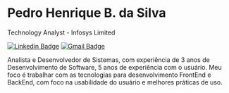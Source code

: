 # Pedro Henrique B. da Silva

Technology Analyst - Infosys Limited

[![Linkedin Badge](https://img.shields.io/static/v1?label=&message=Pedro%20Henrique%20B.%20da%20Silva&color=blue&logo=Linkedin&logoColor=white&link=https://www.linkedin.com/in/pedro-h-b-da-silva/)](https://www.linkedin.com/in/pedro-h-b-da-silva/) 
[![Gmail Badge](https://img.shields.io/static/v1?label=&message=phbs1235@gmail.com&color=red&logo=Gmail&logoColor=white&link=mailto:phbs1235@gmail.com)](mailto:phbs1235@gmail.com)

Analista e Desenvolvedor de Sistemas, com experiência de 3 anos de Desenvolvimento de Software, 5 anos de experiência com o usuário. Meu foco é trabalhar com as tecnologias para desenvolvimento FrontEnd e BackEnd, com foco na usabilidade do usuário e melhores práticas de uso.
